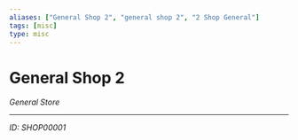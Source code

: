 ```yaml
---
aliases: ["General Shop 2", "general shop 2", "2 Shop General"]
tags: [misc]
type: misc
---
```


# General Shop 2

*General Store*

---
*ID: SHOP00001*